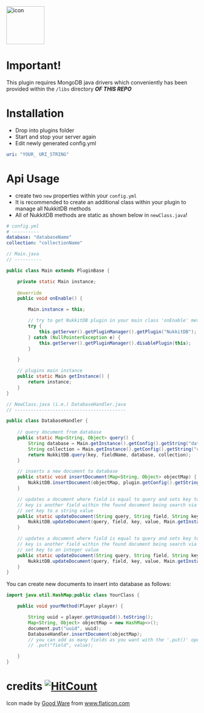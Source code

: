 <img src="https://i.imgur.com/RIWMp43.png" alt="icon" width="100px" />

# Important!
This plugin requires MongoDB java drivers which conveniently has been provided within the `/libs` directory ***OF THIS REPO***

# Installation
 - Drop into plugins folder
 - Start and stop your server again
 - Edit newly generated config.yml
 ```yaml
uri: "YOUR_ URI_STRING"
```

# Api Usage
 - create two `new` properties within your `config.yml`
 - It is recommended to create an additional class within your plugin to manage all NukkitDB methods
 - All of NukkitDB methods are static as shown below in `newClass.java`!
```yaml
# config.yml
# ----------
database: "databaseName"
collection: "collectionName"
```
```java
// Main.java
// ----------

public class Main extends PluginBase {

    private static Main instance;
    
    @override
    public void onEnable() {

        Main.instance = this;

        // try to get NukkitDB plugin in your main class 'onEnable' method
        try {
            this.getServer().getPluginManager().getPlugin("NukkitDB");
        } catch (NullPointerException e) {
            this.getServer().getPluginManager().disablePlugin(this);
        }

    }

    // plugins main instance
    public static Main getInstance() {
        return instance;
    }   
}
```
```java
// NewClass.java (i.e.) DatabaseHandler.java
// -----------------------------------------

public class DatabaseHandler {
     
    // query document from database
    public static Map<String, Object> query() {
        String database = Main.getInstance().getConfig().getString("database");
        String collection = Main.getInstance().getConfig().getString("collection");
        return NukkitDB.query(key, fieldName, database, collection);
    }

    // inserts a new document to database
    public static void insertDocument(Map<String, Object> objectMap) {
        NukkitDB.insertDocument(objectMap, plugin.getConfig().getString("database"), plugin.getConfig().getString("collection"));
    }

    // updates a document where field is equal to query and sets key to value
    // key is another field within the found document being search via the field property
    // set key to a string value
    public static updateDocument(String query, String field, String key, String value) {
        NukkitDB.updateDocument(query, field, key, value, Main.getInstance().getConfig().getString("database"), Main.getInstance().getConfig().getString("collection"));
    }

    // updates a document where field is equal to query and sets key to value
    // key is another field within the found document being search via the field property
    // set key to an integer value
    public static updateDocument(String query, String field, String key, Integer value) {
        NukkitDB.updateDocument(query, field, key, value, Main.getInstance().getConfig().getString("database"), Main.getInstance().getConfig().getString("collection"));
    }
}
```
You can create new documents to insert into database as follows:
```java
import java.util.HashMap;public class YourClass {

    public void yourMethod(Player player) {

        String uuid = player.getUniqueId().toString();
        Map<String, Object> objectMap = new HashMap<>();
        document.put("uuid", uuid);
        DatabaseHandler.insertDocument(objectMap);
        // you can add as many fields as you want with the '.put()' operator
        // .put("field", value);        

    }
}
```

# credits [![HitCount](http://hits.dwyl.io/TimelessMC/NukkitDB.svg)](http://hits.dwyl.io/TimelessMC/NukkitDB)
Icon made by <a href="https://www.flaticon.com/authors/good-ware" title="Good Ware">Good Ware</a> from <a href="https://www.flaticon.com/" title="Flaticon">www.flaticon.com</a>


